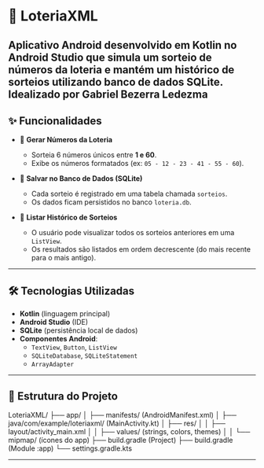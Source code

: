 # 📱 LoteriaXML

Aplicativo Android desenvolvido em Kotlin no Android Studio que simula um sorteio de números da loteria e mantém um histórico de sorteios utilizando banco de dados SQLite.
Idealizado por Gabriel Bezerra Ledezma
---

## ✨ Funcionalidades
- 🎲 **Gerar Números da Loteria**  
  - Sorteia 6 números únicos entre **1 e 60**.  
  - Exibe os números formatados (ex: `05 - 12 - 23 - 41 - 55 - 60`).  

- 💾 **Salvar no Banco de Dados (SQLite)**  
  - Cada sorteio é registrado em uma tabela chamada `sorteios`.  
  - Os dados ficam persistidos no banco `loteria.db`.  

- 📜 **Listar Histórico de Sorteios**  
  - O usuário pode visualizar todos os sorteios anteriores em uma `ListView`.  
  - Os resultados são listados em ordem decrescente (do mais recente para o mais antigo).  

---

## 🛠️ Tecnologias Utilizadas
- **Kotlin** (linguagem principal)  
- **Android Studio** (IDE)  
- **SQLite** (persistência local de dados)  
- **Componentes Android**:  
  - `TextView`, `Button`, `ListView`  
  - `SQLiteDatabase`, `SQLiteStatement`  
  - `ArrayAdapter`

---

## 📂 Estrutura do Projeto
LoteriaXML/
├── app/
│ ├── manifests/ (AndroidManifest.xml)
│ ├── java/com/example/loteriaxml/ (MainActivity.kt)
│ ├── res/
│ │ ├── layout/activity_main.xml
│ │ ├── values/ (strings, colors, themes)
│ │ └── mipmap/ (ícones do app)
├── build.gradle (Project)
├── build.gradle (Module :app)
└── settings.gradle.kts

---
